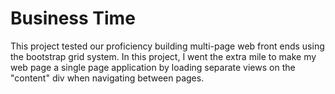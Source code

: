 # Business Time

This project tested our proficiency building multi-page web front ends using the bootstrap grid system. In this project, I went the extra mile to make my web page a single page application by loading separate views on the "content" div when navigating between pages.
